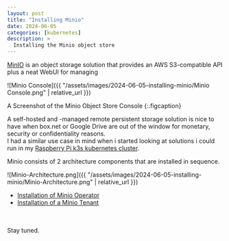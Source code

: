 ```yaml
---
layout: post
title: "Installing Minio"
date: 2024-06-05
categories: [kubernetes]
description: >
  Installing the Minio object store
---
```

[MinIO](https://min.io/docs/minio/kubernetes/upstream/index.html) is an object storage solution that provides an AWS S3-compatible API plus a neat WebUI for managing 

![Minio Console]({{ "/assets/images/2024-06-05-installing-minio/Minio Console.png" | relative_url }})

A Screenshot of the Minio Object Store Console
{:.figcaption}

A self-hosted and -managed remote persistent storage solution is nice to have when box.net or Google Drive are out of the window 
for monetary, security or confidentiality reasons.<br/>
I had a similar use case in mind when i started looking at solutions i could run in my 
[Raspberry Pi k3s kubernetes cluster](https://blog.smooth-sailing.net/raspberrypi/2023-11-30-the-journey-begins/).

Minio consists of 2 architecture components that are installed in sequence.

![Minio-Architecture.png]({{ "/assets/images/2024-06-05-installing-minio/Minio-Architecture.png" | relative_url }})

- [Installation of Minio Operator](https://min.io/docs/minio/kubernetes/upstream/operations/installation.html)
- [Installation of a Minio Tenant](https://min.io/docs/minio/kubernetes/upstream/operations/deploy-manage-tenants.html)


<br/><br/>
Stay tuned.
